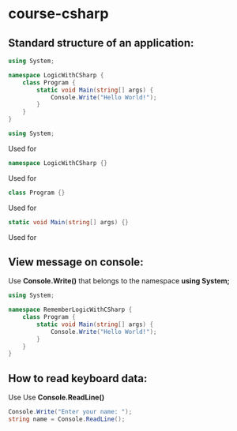 # course-csharp

## Standard structure of an application:
```csharp
using System;

namespace LogicWithCSharp {
    class Program {
        static void Main(string[] args) {
            Console.Write("Hello World!");
        }
    }
}
```
```csharp
using System;
```
Used for
```csharp
namespace LogicWithCSharp {}
```
Used for
```csharp
class Program {}
```
Used for

```csharp
static void Main(string[] args) {}
```
Used for


## View message on console:
Use **Console.Write()** that belongs to the namespace **using System;**

```csharp
using System;

namespace RememberLogicWithCSharp {
    class Program {
        static void Main(string[] args) {
            Console.Write("Hello World!");
        }
    }
}
```

## How to read keyboard data:
Use Use **Console.ReadLine()**

```csharp
Console.Write("Enter your name: ");
string name = Console.ReadLine();
```
